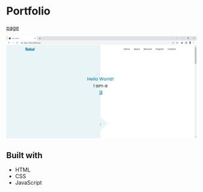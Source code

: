 # Portfolio

[page](https://dasu-rahul.netlify.app)

![Portfolio](./images/portfolio.png)

## Built with

- HTML
- CSS
- JavaScript
